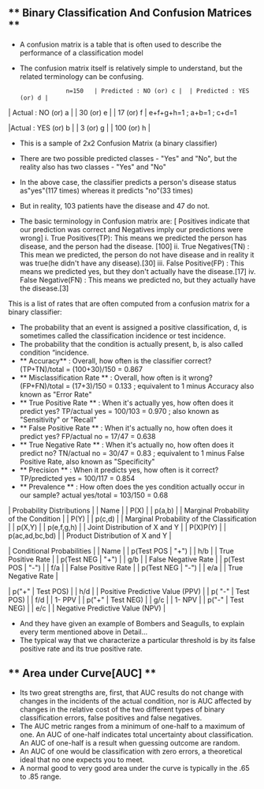 ## ** Binary Classification And Confusion Matrices ** ##

- A confusion matrix is a table that is often used to describe the performance of a classification model
- The confusion matrix itself is relatively simple to understand, but the related terminology can be confusing.
      
                   n=150   | Predicted : NO (or) c |  | Predicted : YES (or) d | 
                 
 | Actual : NO (or) a |         | 30 (or) e |                    | 17 (or) f |                                 e+f+g+h=1 ; a+b=1 ; c+d=1
         
 |Actual : YES (or) b |         | 3 (or) g |                      | 100 (or) h |
 
- This is a sample of 2x2 Confusion Matrix (a binary classifier)
- There are two possible predicted classes - "Yes" and "No", but the reality also has two classes - "Yes" and "No"
- In the above case, the classifier predicts a person's disease status as"yes"(117 times) whereas it predicts "no"(33 times)
- But in reality, 103 patients have the disease and 47 do not.

- The basic terminology in Confusion matrix are:
[ Positives indicate that our prediction was correct and Negatives imply our predictions were wrong]
 i. True Positives(TP): This means we predicted the person has disease, and the person had the disease. [100]
 ii. True Negatives(TN) : This mean we predicted, the person do not have disease and in reality it was true(he didn't have any disease).[30]
 iii. False Positive(FP) : This means we predicted yes, but they don't actually have the disease.[17]
 iv. False Negative(FN) : This means we predicted no, but they actually have the disease.[3]

This is a list of rates that are often computed from a confusion matrix for a binary classifier:

- The probability that an event is assigned a positive classification, d, is sometimes called the classification incidence or test incidence.
- The probability that the condition is actually present, b, is also called condition “incidence. 
 - ** Accuracy** : Overall, how often is the classifier correct?
 (TP+TN)/total = (100+30)/150 = 0.867
- ** Misclassification Rate ** : Overall, how often is it wrong?
 (FP+FN)/total = (17+3)/150 = 0.133 ; equivalent to 1 minus Accuracy also known as "Error Rate"
- ** True Positive Rate ** : When it's actually yes, how often does it predict yes?
     TP/actual yes = 100/103 = 0.970 ; also known as "Sensitivity" or "Recall"
- ** False Positive Rate ** : When it's actually no, how often does it predict yes?
     FP/actual no = 17/47 = 0.638
- ** True Negative Rate ** : When it's actually no, how often does it predict no?
     TN/actual no = 30/47 = 0.83 ; equivalent to 1 minus False Positive Rate, also known as "Specificity"
- ** Precision ** : When it predicts yes, how often is it correct?
     TP/predicted yes = 100/117 = 0.854
- ** Prevalence ** : How often does the yes condition actually occur in our sample?
     actual yes/total = 103/150 = 0.68

| Probability Distributions | 				| Name |
         | P(X) |		         | p(a,b) | 	   | Marginal Probability of the Condition |
         | P(Y) |		         | p(c,d) |                    | Marginal Probability of the Classification | 
        | p(X,Y) |		       | p(e,f,g,h) |	            | Joint Distribution of X and Y |
       | P(X)P(Y) | 		   | p(ac,ad,bc,bd) |	           | Product Distribution of X and Y |

| Conditional Probabilities |		                        | Name |
 | p(Test POS | "+") |		| h/b |	                  | True Positive Rate |
 | p(Test NEG | "+") |		| g/b |	                  | False Negative Rate |
 | p(Test POS | "-") |		| f/a |	                  | False Positive Rate |
 | p(Test NEG | "-") | 		| e/a |	                  | True Negative Rate |
				
 | p("+" | Test POS) |		| h/d |		| Positive Predictive Value (PPV) |
 | p( "-" | Test POS) |		| f/d |                              | 1- PPV |
 | p("+" | Test NEG) |	                   | g/c |		| 1- NPV |
 | p("-" | Test NEG) |		| e/c |		| Negative Predictive Value (NPV) |

- And they have given an example of Bombers and Seagulls, to explain every term mentioned above in Detail...
- The typical way that we characterize a particular threshold is by its false positive rate and its true positive rate.

## ** Area under Curve[AUC] ** ##

- Its two great strengths are, first, that AUC results do not change with changes in the incidents of the actual condition, 
nor is AUC affected by changes in the relative cost of the two different types of binary classification errors, false positives and false negatives. 
- The AUC metric ranges from a minimum of one-half to a maximum of one. An AUC of one-half indicates total uncertainty about classification. 
An AUC of one-half is a result when guessing outcome are random.
- An AUC of one would be classification with zero errors, a theoretical ideal that no one expects you to meet.
- A normal good to very good area under the curve is typically in the .65 to .85 range. 



